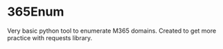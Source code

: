# 365Enum
Very basic python tool to enumerate M365 domains. Created to get more practice with requests library.

